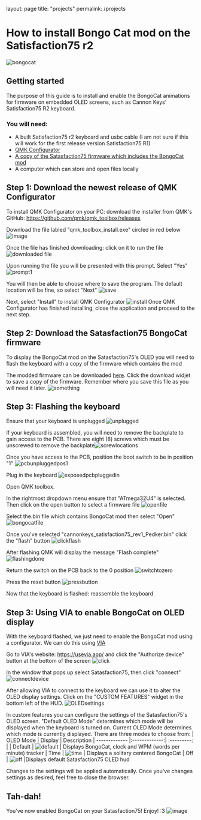 layout: page
title: "projects"
permalink: /projects
# How to install Bongo Cat mod on the Satisfaction75 r2 

![bongocat](https://upload.wikimedia.org/wikipedia/commons/9/97/Bongo_Cat_Redraw.png#center)

## Getting started
The purpose of this guide is to install and enable the BongoCat animations for firmware on embedded OLED screens, such as Cannon Keys’ Satisfaction75 R2 keyboard. 

### You will need:
* A built Satisfaction75 r2 keyboard and usbc cable (I am not sure if this will work for the first release version Satisfaction75 R1)
* [QMK Configurator](https://docs.qmk.fm/#/)
* [A copy of the Satasfaction75 firmware which includes the BongoCat mod](https://github.com/pedker/OLED-BongoCat-Revision/blob/main/cannonkeys_satisfaction75_rev1_Pedker.bin) 
* A computer which can store and open files locally

## Step 1: Download the newest release of QMK Configurator
To install QMK Configurator on your PC: download the installer from QMK's GitHub: https://github.com/qmk/qmk_toolbox/releases

Download the file labled "qmk_toolbox_install.exe" circled in red below 
![image](https://cdn.discordapp.com/attachments/552500104678998016/1122240559600377886/image.png)

Once the file has finished downloading: click on it to run the file
![downloaded file](https://cdn.discordapp.com/attachments/552500104678998016/1122251937178468484/image.png)

Upon running the file you will be presented with this prompt. Select "Yes" ![prompt1](https://cdn.discordapp.com/attachments/552500104678998016/1122252255471603824/Untitled-1.jpg)

You will then be able to choose where to save the program. The default location will be fine, so select "Next"
![save](https://cdn.discordapp.com/attachments/552500104678998016/1122252220021354676/2.jpg)

Next, select "Install" to install QMK Configurator ![install](https://cdn.discordapp.com/attachments/552500104678998016/1122252220344324147/3.jpg)
Once QMK Configurator has finished installing, close the application and proceed to the next step. 

## Step 2: Download the Satasfaction75 BongoCat firmware

To display the BongoCat mod on the Satasfaction75's OLED you will need to flash the keyboard with a copy of the firmware which contains the mod

The modded firmware can be downloaded [here](https://github.com/pedker/OLED-BongoCat-Revision/blob/main/cannonkeys_satisfaction75_rev1_Pedker.bin). Click the download widjet to save a copy of the firmware. Remember where you save this file as you will need it later. 
![something](https://cdn.discordapp.com/attachments/552500104678998016/1123785416064122930/mod.JPG) 

## Step 3: Flashing the keyboard
Ensure that your keyboard is unplugged ![unplugged](https://cdn.discordapp.com/attachments/552500104678998016/1122264506693861447/IMG_2092.jpg)

If your keyboard is assembled, you will need to remove the backplate to gain access to the PCB. There are eight (8) screws which must be unscrewed to remove the backplate![screwlocations](https://cdn.discordapp.com/attachments/552500104678998016/1122266891201822800/DWADASDASD.png)

Once you have access to the PCB, position the boot switch to be in position "1" ![pcbunpluggedpos1](https://cdn.discordapp.com/attachments/552500104678998016/1122267486864281640/switch1unplugged.png)

Plug in the keyboard ![exposedpcbpluggedin](https://cdn.discordapp.com/attachments/552500104678998016/1122263547586564156/IMG_2088.jpg)

Open QMK toolbox. 

In the rightmost dropdown menu ensure that "ATmega32U4" is selected. Then click on the open button to select a firmware file ![openfile](https://cdn.discordapp.com/attachments/552500104678998016/1122280796192002068/openfileinqmk.jpg)

Select the.bin file which contains BongoCat mod then select "Open" ![bongocatfile](https://cdn.discordapp.com/attachments/552500104678998016/1122330964404752444/image.png) 

Once you've selected "cannonkeys_satisfaction75_rev1_Pedker.bin" click the "flash" button ![clickflash](https://cdn.discordapp.com/attachments/552500104678998016/1122280795554463754/clickflash.jpg)

After flashing QMK will display the message "Flash complete" ![flashingdone](https://cdn.discordapp.com/attachments/552500104678998016/1122291809020821605/flashingdone.JPG)

Return the switch on the PCB back to the 0 position ![switchtozero](https://cdn.discordapp.com/attachments/552500104678998016/1122333569432424510/switchbackto0.png)

Press the reset button ![pressbutton](https://cdn.discordapp.com/attachments/552500104678998016/1122333717696876544/pressbutton.png)

Now that the keyboard is flashed: reassemble the keyboard

## Step 3: Using VIA to enable BongoCat on OLED display
With the keyboard flashed, we just need to enable the BongoCat mod using a configurator. We can do this using [VIA](https://usevia.app/)

Go to VIA's website: https://usevia.app/ and click the "Authorize device" button at the bottom of the screen ![click](https://cdn.discordapp.com/attachments/552500104678998016/1123774274902167643/1.png)

In the window that pops up select Satasfaction75, then click "connect" ![connectdevice](https://cdn.discordapp.com/attachments/552500104678998016/1123775222055710801/2.png)

After allowing VIA to connect to the keyboard we can use it to alter the OLED display settings. Click on the "CUSTOM FEATURES" widget in the bottom left of the HUD. ![OLEDsettings](https://cdn.discordapp.com/attachments/552500104678998016/1123776010391924786/3.JPG) 



In custom features you can configure the settings of the Satasfaction75's OLED screen. "Default OLED Mode" determines which mode will be displayed when the keyboard is turned on. Current OLED Mode determines which mode is currently displayed. There are three modes to choose from:
| OLED Mode       | Display           | Description
| ------------- |:-------------:| :---------: | 
|    Default  | ![default](https://cdn.discordapp.com/attachments/552500104678998016/1123737872160260116/image.png) | Displays BongoCat, clock and WPM (words per minute) tracker
| Time      | ![time](https://cdn.discordapp.com/attachments/552500104678998016/1123737748164071464/image.png)      | Displays a solitary centered BongoCat
| Off | ![off](https://cdn.discordapp.com/attachments/552500104678998016/1123737805357592637/image.png)      |Displays default Satasfaction75 OLED hud

Changes to the settings will be applied automatically. Once you've changes settings as desired, feel free to close the browser.  

## Tah-dah!
You've now enabled BongoCat on your Satasfaction75! Enjoy! :3
![image](https://cdn.discordapp.com/attachments/552500104678998016/1122238367854231642/IMG_2076__1__AdobeExpress_AdobeExpress_AdobeExpress.gif)


